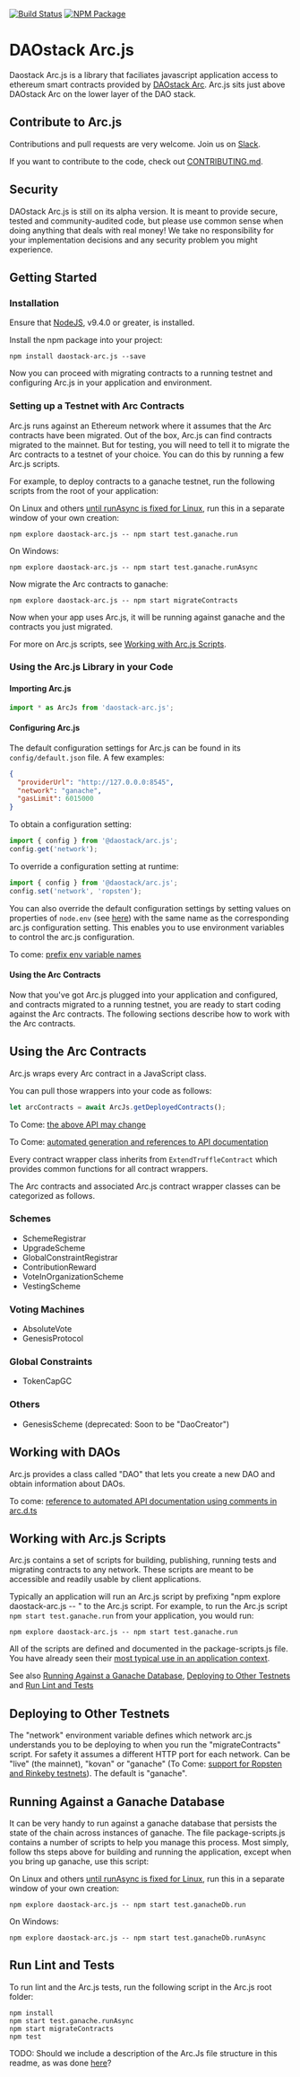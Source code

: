 [![Build Status](https://travis-ci.org/daostack/daostack.svg?branch=master)](https://travis-ci.org/daostack/arc.js)
[![NPM Package](https://img.shields.io/npm/v/daostack-arc.svg?style=flat-square)](https://www.npmjs.org/package/daostack-arc.js)

# DAOstack Arc.js

Daostack Arc.js is a library that faciliates javascript application access to ethereum smart contracts provided by [DAOstack Arc](https://github.com/daostack/daostack). Arc.js sits just above DAOstack Arc on the lower layer of the DAO stack.

## Contribute to Arc.js

Contributions and pull requests are very welcome. Join us on [Slack](daostack.slack.com).

If you want to contribute to the code, check out  [CONTRIBUTING.md](CONTRIBUTING.md).

## Security
DAOstack Arc.js is still on its alpha version.  It is meant to provide secure, tested and community-audited code, but please use common sense when doing anything that deals with real money! We take no responsibility for your implementation decisions and any security problem you might experience.

## Getting Started

### Installation

Ensure that [NodeJS](http://nodejs.org/), v9.4.0 or greater, is installed.

Install the npm package into your project:

```script
npm install daostack-arc.js --save
```

Now you can proceed with migrating contracts to a running testnet and configuring Arc.js in your application and environment.

### Setting up a Testnet with Arc Contracts

Arc.js runs against an Ethereum network where it assumes that the Arc contracts have been migrated.  Out of the box, Arc.js can find contracts migrated to the mainnet. But for testing, you will need to tell it to migrate the Arc contracts to a testnet of your choice.  You can do this by running a few Arc.js scripts.

For example, to deploy contracts to a ganache testnet, run the following scripts from the root of your application:

On Linux and others [until runAsync is fixed for Linux](https://github.com/daostack/arc.js/issues/64), run this in a separate window of your own creation:

```script
npm explore daostack-arc.js -- npm start test.ganache.run
```

On Windows: 
```script
npm explore daostack-arc.js -- npm start test.ganache.runAsync
```

Now migrate the Arc contracts to ganache:

```script
npm explore daostack-arc.js -- npm start migrateContracts
```

Now when your app uses Arc.js, it will be running against ganache and the contracts you just migrated.

For more on Arc.js scripts, see [Working with Arc.js Scripts](#working-with-arcjs-scripts).

### Using the Arc.js Library in your Code

#### Importing Arc.js
```javascript
import * as ArcJs from 'daostack-arc.js';
```

#### Configuring Arc.js
The default configuration settings for Arc.js can be found in its `config/default.json` file. A few  examples:

```json
{
  "providerUrl": "http://127.0.0.0:8545",
  "network": "ganache",
  "gasLimit": 6015000
}
```

To obtain a configuration setting:

```javascript
import { config } from '@daostack/arc.js';
config.get('network');
```

To override a configuration setting at runtime:
```javascript
import { config } from '@daostack/arc.js';
config.set('network', 'ropsten');
```

You can also override the default configuration settings by setting values on properties of `node.env` (see [here](https://nodejs.org/dist/latest-v9.x/docs/api/process.html#process_process_env)) with the same name as the corresponding arc.js configuration setting.  This enables you to use environment variables to control the arc.js configuration.

To come: [prefix env variable names](https://github.com/daostack/arc.js/issues/42)

#### Using the Arc Contracts
Now that you've got Arc.js plugged into your application and configured, and contracts migrated to a running testnet, you are ready to start coding against the Arc contracts.  The following sections describe how to work with the Arc contracts.

## Using the Arc Contracts


Arc.js wraps every Arc contract in a JavaScript class.

You can pull those wrappers into your code as follows:

```javascript
let arcContracts = await ArcJs.getDeployedContracts();
```
To Come: [the above API may change](https://github.com/daostack/arc.js/issues/8)

To Come: [automated generation and references to API documentation](https://github.com/daostack/arc.js/issues/63)

Every contract wrapper class inherits from `ExtendTruffleContract` which provides common functions for all contract wrappers.

The Arc contracts and associated Arc.js contract wrapper classes can be categorized as follows.

### Schemes
* SchemeRegistrar
* UpgradeScheme
* GlobalConstraintRegistrar
* ContributionReward
* VoteInOrganizationScheme
* VestingScheme

### Voting Machines
* AbsoluteVote
* GenesisProtocol

### Global Constraints

* TokenCapGC

### Others
* GenesisScheme (deprecated:  Soon to be "DaoCreator")

## Working with DAOs

Arc.js provides a class called "DAO" that lets you create a new DAO and obtain information about DAOs.

To come: [reference to automated API documentation using comments in arc.d.ts](https://github.com/daostack/arc.js/issues/63)


## Working with Arc.js Scripts
Arc.js contains a set of scripts for building, publishing, running tests and migrating contracts to any network.  These scripts are meant to be accessible and readily usable by client applications.

Typically an application will run an Arc.js script by prefixing "npm explore daostack-arc.js -- "  to the Arc.js script.  For example, to run the Arc.js script `npm start test.ganache.run` from your application, you would run:
```
npm explore daostack-arc.js -- npm start test.ganache.run
```

All of the scripts are defined and documented in the package-scripts.js file.  You have already seen their [most typical use in an application context](#setting-up-a-testnet-with-arc-contracts).

See also  [Running Against a Ganache Database](#running-against-a-ganache-database), [Deploying to Other Testnets](#deploying-to-other-testnets) and [Run Lint and Tests](#run-lint-and-tests)

## Deploying to Other Testnets
The "network" environment variable defines which network arc.js understands you to be deploying to when you run the "migrateContracts" script.  For safety it assumes a different HTTP port for each network. Can be "live" (the mainnet), "kovan" or "ganache" (To Come: [support for Ropsten and Rinkeby testnets](https://github.com/daostack/arc.js/issues/50)).  The default is "ganache".

## Running Against a Ganache Database

It can be very handy to run against a ganache database that persists the state of the chain across instances of ganache.  The file package-scripts.js contains a number of scripts to help you manage this process.  Most simply, follow ths steps above for building and running the application, except when you bring up ganache, use this script:

On Linux and others [until runAsync is fixed for Linux](https://github.com/daostack/arc.js/issues/64), run this in a separate window of your own creation:

```shell
npm explore daostack-arc.js -- npm start test.ganacheDb.run
```

On Windows:
 
 ```shell
npm explore daostack-arc.js -- npm start test.ganacheDb.runAsync
```

## Run Lint and Tests

To run lint and the Arc.js tests, run the following script in the Arc.js root folder:

```
npm install
npm start test.ganache.runAsync
npm start migrateContracts
npm test
```

TODO:  Should we include a description of the Arc.Js file structure in this readme, as was done [here](https://docs.google.com/document/d/1GcdMe5STaXoKadaIAX-Sg6EODSLWx3n-C11i05iwQK4?)?